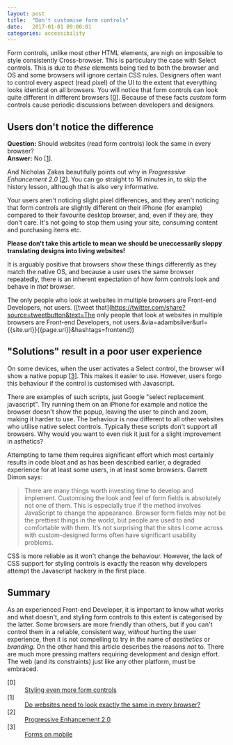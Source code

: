 ```yaml
---
layout: post
title:  "Don't customise form controls"
date:   2017-01-01 09:00:01
categories: accessibility
---
```


Form controls, unlike most other HTML elements, are nigh on impossible to style consistently Cross-browser. This is particulary the case with Select controls. This is due to *these* elements being tied to both the browser and OS and some browsers will ignore certain CSS rules. Designers often want to control every aspect (read pixel) of the UI  to the extent that everything looks identical on all browsers. You will notice that form controls can look quite different in different browsers [[0](#ref0)]. Because of these facts *custom* form controls cause periodic discussions between developers and designers.

## Users don't notice the difference

**Question:** Should websites (read form controls) look the same in every browser? <br>**Answer:** No [[1](#ref1)].

And Nicholas Zakas beautifully points out why in *Progresssive Enhancement 2.0* [[2](#ref2)]. You can go straight to 16 minutes in, to skip the history lesson, although that is also very informative.

Your users aren't noticing slight pixel differences, and they aren't noticing that form controls are slightly different on their iPhone (for example) compared to their favourite desktop browser, and, even if they are, they don't care. It's not going to stop them using your site, consuming content and purchasing items etc.

**Please don't take this article to mean we should be uneccessarily sloppy translating designs into living websites!**

It is arguably positive that browsers show these things differently as they match the native OS, and because a user uses the same browser repeatedly, there is an inherent expectation of how form controls look and behave in *that* browser.

The only people who look at websites in multiple browsers are Front-end Developers, not users. ([tweet that](https://twitter.com/share?source=tweetbutton&text=The only people that look at websites in multiple browsers are Front-end Developers, not users.&via=adambsilver&url={{site.url}}{{page.url}}&hashtags=frontend))

## "Solutions" result in a poor user experience

On some devices, when the user activates a Select control, the browser will show a native popup [[3](#ref3)]. This makes it easier to use. However, users forgo this behaviour if the control is customised with Javascript.

There are examples of such scripts, just Google "select replacement javascript". Try running them on an iPhone for example and notice the browser doesn't show the popup, leaving the user to pinch and zoom, making it harder to use. The behaviour is now different to all other websites who utilise native select controls. Typically these scripts don't support all browsers. Why would you want to even risk it just for a slight improvement in asthetics?

Attempting to tame them requires significant effort which most certainly results in code bloat and as has been described earlier, a degraded experience for at least some users, in at least some browsers. Garrett Dimon says:

> There are many things worth investing time to develop and implement. Customising the look and feel of form fields is absolutely not one of them. This is especially true if the method involves JavaScript to change the appearance. Browser form fields may not be the prettiest things in the world, but people are used to and comfortable with them. It’s not surprising that the sites I come across with custom-designed forms often have significant usability problems.

CSS is more reliable as it won't change the behaviour. However, the lack of CSS support for styling controls is exactly the reason why developers attempt the Javascript hackery in the first place.

## Summary

As an experienced Front-end Developer, it is important to know what works and what doesn't, and styling form controls to this extent is categorised by the latter. Some browsers are more friendly than others, but if you can't control them in a reliable, consistent way, *without* hurting the user experience, then it is not compelling to try in the name of *aesthetics* or *branding*. On the other hand this article describes the reasons *not* to. There are much more pressing matters requiring development and design effort. The web (and its constraints) just like any other platform, must be embraced.

<dl>
	<dt class="citation" id="ref0">[0]</dt>
	<dd><a href="http://www.456bereastreet.com/archive/200410/styling_even_more_form_controls/">Styling even more form controls</a></dd>
	<dt class="citation" id="ref1">[1]</dt>
	<dd><a href="http://dowebsitesneedtolookexactlythesameineverybrowser.com/">Do websites need to look exactly the same in every browser?</a></dd>
	<dt class="citation" id="ref2">[2]</dt>
	<dd><a href="https://www.youtube.com/watch?v=hdTxeR90_1E">Progressive Enhancement 2.0</a></dd>
	<dt class="citation" id="ref3">[3]</dt>
	<dd><a href="http://www.smashingmagazine.com/2010/03/11/forms-on-mobile-devices-modern-solutions/">Forms on mobile</a></dd>
</dl>